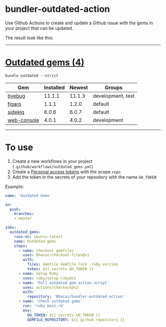 # bundler-outdated-action

Use Github Actions to create and update a Github issue with the gems in your project that can be updated.

The result look like this:

---
# [Outdated gems (4)](https://github.com/Bhacaz/bundler-outdated-action/issues/1)

`bundle outdated --strict`

|Gem|Installed|Newest|Groups|
|---|---|---|---|
|[byebug](https://rubygems.org/gems/byebug)|11.1.1|11.1.3|development, test|
|[figaro](https://rubygems.org/gems/figaro)|1.1.1|1.2.0|default|
|[sidekiq](https://rubygems.org/gems/sidekiq)|6.0.6|6.0.7|default|
|[web-console](https://rubygems.org/gems/web-console)|4.0.1|4.0.2|development|

---

# To use

1. Create a new workflows in your project (`.github/workflows/outdated_gems.yml`)
2. Create a [Personal access tokens](https://github.com/settings/tokens) with the scope `repo`
3. Add the token in the secrets of your repository with the name `GH_TOKEN`

Example:

```yaml
name: 'Outdated Gems'

on:
  push:
    branches:
    - master

jobs:
  outdated_gems:
    runs-on: ubuntu-latest
    name: Outdated gems
    steps:
      - name: Checkout gemfiles
        uses: Bhacaz/checkout-files@v1
        with:
          files: Gemfile Gemfile.lock .ruby-version
          token: ${{ secrets.GH_TOKEN }}
      - name: Setup Ruby
        uses: ruby/setup-ruby@v1
      - name: 'Pull outdated gem action script'
        uses: actions/checkout@v2
        with:
          repository: 'Bhacaz/bundler-outdated-action'
      - name: 'Check outdated gems'
        run: 'ruby main.rb'
        env:
          GH_TOKEN: ${{ secrets.GH_TOKEN }}
          GEMFILE_REPOSITORY: ${{ github.repository }} 
```
